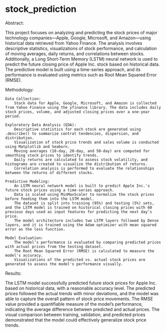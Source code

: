 # stock_prediction
Abstract:

This project focuses on analyzing and predicting the stock prices of major technology companies—Apple, Google, Microsoft, and Amazon—using historical data retrieved from Yahoo Finance. The analysis involves descriptive statistics, visualizations of stock performance, and calculation of moving averages, daily returns, and correlations between stocks. Additionally, a Long Short-Term Memory (LSTM) neural network is used to predict the future closing price of Apple Inc. stock based on historical data. The predictive model is built using a time-series approach, and its performance is evaluated using metrics such as Root Mean Squared Error (RMSE).


Methodology:

    Data Collection:
        Stock data for Apple, Google, Microsoft, and Amazon is collected from Yahoo Finance using the yfinance library. The data includes daily stock prices, volume, and adjusted closing prices over a one-year period.

    Exploratory Data Analysis (EDA):
        Descriptive statistics for each stock are generated using .describe() to summarize central tendencies, dispersion, and distribution.
        Visualization of stock price trends and sales volume is conducted using Matplotlib and Seaborn.
        Moving averages (10-day, 20-day, and 50-day) are computed for smoothing stock prices to identify trends.
        Daily returns are calculated to assess stock volatility, and histograms are created to visualize the distribution of returns.
        Correlation analysis is performed to evaluate the relationships between the returns of different stocks.

    Predictive Modeling:
        An LSTM neural network model is built to predict Apple Inc.'s future stock prices using a time-series approach.
        Data is scaled using MinMaxScaler to normalize the stock prices before feeding them into the LSTM model.
        The dataset is split into training (95%) and testing (5%) sets, and the LSTM model is trained on historical closing prices with 60 previous days used as input features for predicting the next day’s price.
        The model architecture includes two LSTM layers followed by Dense layers, and it is trained using the Adam optimizer with mean squared error as the loss function.

    Model Evaluation:
        The model’s performance is evaluated by comparing predicted prices with actual prices from the testing dataset.
        The Root Mean Squared Error (RMSE) is calculated to measure the model's accuracy.
        Visualizations of the predicted vs. actual stock prices are generated to assess the model's performance visually.

Results:

The LSTM model successfully predicted future stock prices for Apple Inc. based on historical data, with a reasonable accuracy level. The predicted prices followed the actual trends with minor deviations, and the model was able to capture the overall pattern of stock price movements. The RMSE value provided a quantifiable measure of the model’s performance, indicating the average difference between predicted and actual prices. The visual comparison between training, validation, and predicted prices demonstrated that the model could effectively generalize stock price trends.
